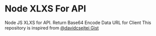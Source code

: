 # Node XLXS For API

Node JS XLXS for API. Return Base64 Encode Data URL for Client
This repository is inspired from [@davidcsejtei Gist](https://gist.github.com/davidcsejtei/952c52358c29d39dbe6fddbaa80af952?permalink_comment_id=4464844#gistcomment-4464844)
